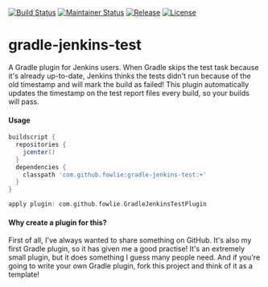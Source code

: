 [![Build Status](https://travis-ci.org/fowlie/gradle-jenkins-test.svg?branch=master)](https://travis-ci.org/fowlie/gradle-jenkins-test)
[![Maintainer Status](http://stillmaintained.com/fowlie/gradle-jenkins-test.png)](http://stillmaintained.com/fowlie/gradle-jenkins-test)
[![Release](http://img.shields.io/badge/release-0.1-47b31f.svg)](https://github.com/fowlie/gradle-jenkins-test/releases)
[![License](http://img.shields.io/badge/license-MIT-47b31f.svg)](#copyright-and-license)

gradle-jenkins-test
============
A Gradle plugin for Jenkins users. When Gradle skips the test task because it's already up-to-date, Jenkins thinks the tests didn't run because of the old timestamp and will mark the build as failed! This plugin automatically updates the timestamp on the test report files every build, so your builds will pass.

#### Usage
  ```groovy
  buildscript {
    repositories {
      jcenter()
    }
    dependencies {
      classpath 'com.github.fowlie:gradle-jenkins-test:+'
    }
  }
  
  apply plugin: com.github.fowlie.GradleJenkinsTestPlugin
  ```
#### Why create a plugin for this?
First of all, I've always wanted to share something on GitHub. It's also my first Gradle plugin, so it has given me a good practise! It's an extremely small plugin, but it does something I guess many people need. And if you're going to write your own Gradle plugin, fork this project and think of it as a template!
